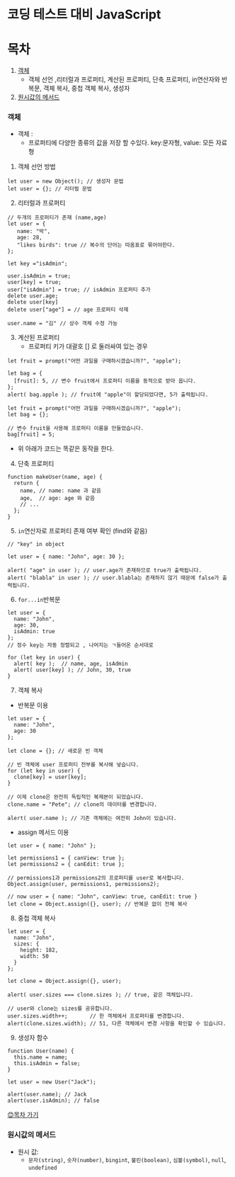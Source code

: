 코딩 테스트 대비 JavaScript
================
# 목차
   1. [객체](#객체)
      - 객체 선언 ,리터럴과 프로퍼티, 계산된 프로퍼티, 단축 프로퍼티, in연산자와 반복문, 객체 복사, 중첩 객체 복사, 생성자    
   2. [원시값의 메서드](#원시값의-메서드)

### 객체
- 객체 :
  - 프로퍼티에 다양한 종류의 값을 저장 할 수있다. key:문자형, value: 모든 자료형

1. 객체 선언 방법
```node
let user = new Object(); // 생성자 문법
let user = {}; // 리터럴 문법
```

2. 리터럴과 프로퍼티
```node
// 두개의 프로퍼티가 존재 (name,age)
let user = {
   name: "박",
   age: 28,
   "likes birds": true // 복수의 단어는 따옴표로 묶어야한다.
};

let key ="isAdmin";

user.isAdmin = true; 
user[key] = true;
user["isAdmin"] = true; // isAdmin 프로퍼티 추가
delete user.age; 
delete user[key]
delete user["age"] = // age 프로퍼티 삭제 

user.name = "김" // 상수 객체 수정 가능
```

3. 계산된 프로퍼티
   - 프로퍼티 키가 대괄호 [] 로 둘러싸여 있는 경우
```node
let fruit = prompt("어떤 과일을 구매하시겠습니까?", "apple");

let bag = {
  [fruit]: 5, // 변수 fruit에서 프로퍼티 이름을 동적으로 받아 옵니다.
};
alert( bag.apple ); // fruit에 "apple"이 할당되었다면, 5가 출력됩니다.
```
```node
let fruit = prompt("어떤 과일을 구매하시겠습니까?", "apple");
let bag = {};

// 변수 fruit을 사용해 프로퍼티 이름을 만들었습니다.
bag[fruit] = 5;
```
   - 위 아래가 코드는 똑같은 동작을 한다.

4. 단축 프로퍼티
```node
function makeUser(name, age) {
  return {
    name, // name: name 과 같음
    age,  // age: age 와 같음
    // ...
  };
}
```

5. `in`연산자로 프로퍼티 존재 여부 확인 (find와 같음)
```node
// "key" in object

let user = { name: "John", age: 30 };

alert( "age" in user ); // user.age가 존재하므로 true가 출력됩니다.
alert( "blabla" in user ); // user.blabla는 존재하지 않기 때문에 false가 출력됩니다.
```

6. `for...in`반복문
```node
let user = {
  name: "John",
  age: 30,
  isAdmin: true
};
// 정수 key는 자동 정렬되고 , 나머지는 ㄱ들어온 순서대로

for (let key in user) {
  alert( key );  // name, age, isAdmin
  alert( user[key] ); // John, 30, true
}
```

7. 객체 복사
- 반복문 이용
```node
let user = {
  name: "John",
  age: 30
};

let clone = {}; // 새로운 빈 객체

// 빈 객체에 user 프로퍼티 전부를 복사해 넣습니다.
for (let key in user) {
  clone[key] = user[key];
}

// 이제 clone은 완전히 독립적인 복제본이 되었습니다.
clone.name = "Pete"; // clone의 데이터를 변경합니다.

alert( user.name ); // 기존 객체에는 여전히 John이 있습니다.
```

- assign 메서드 이용
```node
let user = { name: "John" };

let permissions1 = { canView: true };
let permissions2 = { canEdit: true };

// permissions1과 permissions2의 프로퍼티를 user로 복사합니다.
Object.assign(user, permissions1, permissions2);

// now user = { name: "John", canView: true, canEdit: true }
let clone = Object.assign({}, user); // 반복문 없이 전체 복사
```

8. 중첩 객체 복사
```node
let user = {
  name: "John",
  sizes: {
    height: 182,
    width: 50
  }
};

let clone = Object.assign({}, user);

alert( user.sizes === clone.sizes ); // true, 같은 객체입니다.

// user와 clone는 sizes를 공유합니다.
user.sizes.width++;       // 한 객체에서 프로퍼티를 변경합니다.
alert(clone.sizes.width); // 51, 다른 객체에서 변경 사항을 확인할 수 있습니다.
```
9. 생성자 함수
```node
function User(name) {
  this.name = name;
  this.isAdmin = false;
}

let user = new User("Jack");

alert(user.name); // Jack
alert(user.isAdmin); // false
```

[😊목차 가기](#목차)

### 원시값의 메서드
- 원시 값:
  - `문자(string)`, `숫자(number)`, `bingint`, `불린(boolean)`, `심볼(symbol)`, `null`, `undefined`

